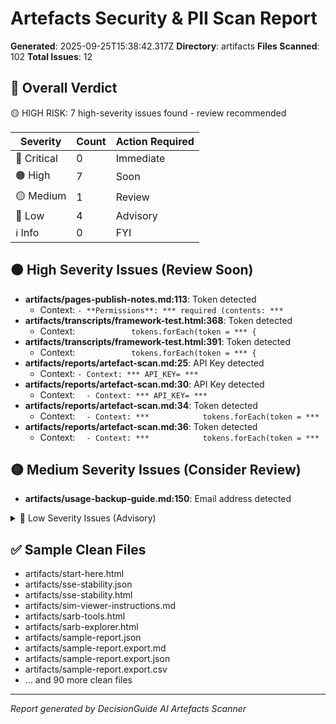 # Artefacts Security & PII Scan Report

**Generated**: 2025-09-25T15:38:42.317Z
**Directory**: artifacts
**Files Scanned**: 102
**Total Issues**: 12

## 🎯 Overall Verdict

🟡 HIGH RISK: 7 high-severity issues found - review recommended

| Severity | Count | Action Required |
|----------|-------|----------------|
| 🔴 Critical | 0 | Immediate |
| 🟠 High | 7 | Soon |
| 🟡 Medium | 1 | Review |
| 🔵 Low | 4 | Advisory |
| ℹ️ Info | 0 | FYI |

## 🟠 High Severity Issues (Review Soon)

- **artifacts/pages-publish-notes.md:113**: Token detected
  - Context: `- **Permissions**: *** required (contents: ***`
- **artifacts/transcripts/framework-test.html:368**: Token detected
  - Context: `            tokens.forEach(token = *** {`
- **artifacts/transcripts/framework-test.html:391**: Token detected
  - Context: `            tokens.forEach(token = *** {`
- **artifacts/reports/artefact-scan.md:25**: API Key detected
  - Context: `- Context: *** API_KEY= ***`
- **artifacts/reports/artefact-scan.md:30**: API Key detected
  - Context: `  - Context: *** API_KEY= ***`
- **artifacts/reports/artefact-scan.md:34**: Token detected
  - Context: `  - Context: ***            tokens.forEach(token = ***`
- **artifacts/reports/artefact-scan.md:36**: Token detected
  - Context: `  - Context: ***            tokens.forEach(token = ***`

## 🟡 Medium Severity Issues (Consider Review)

- **artifacts/usage-backup-guide.md:150**: Email address detected

<details><summary>🔵 Low Severity Issues (Advisory)</summary>

- **artifacts/release-summary.json:19**: Street address pattern detected
- **artifacts/hmac-signing-guide.md:54**: Phone number pattern detected
- **artifacts/ui-fixtures/README.md:64**: Phone number pattern detected
- **artifacts/sim-scenarios/product-launch.json:10**: Street address pattern detected

</details>

## ✅ Sample Clean Files

- artifacts/start-here.html
- artifacts/sse-stability.json
- artifacts/sse-stability.html
- artifacts/sim-viewer-instructions.md
- artifacts/sarb-tools.html
- artifacts/sarb-explorer.html
- artifacts/sample-report.json
- artifacts/sample-report.export.md
- artifacts/sample-report.export.json
- artifacts/sample-report.export.csv
- ... and 90 more clean files

---
*Report generated by DecisionGuide AI Artefacts Scanner*